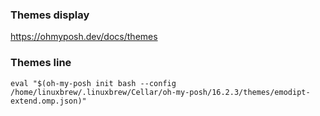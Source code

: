 ### Themes display
https://ohmyposh.dev/docs/themes

### Themes line



```
eval "$(oh-my-posh init bash --config /home/linuxbrew/.linuxbrew/Cellar/oh-my-posh/16.2.3/themes/emodipt-extend.omp.json)"

```